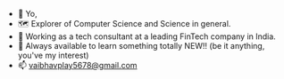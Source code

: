 - 👋 Yo,
- 🗺 Explorer of Computer Science and Science in general.
- 💼 Working as a tech consultant at a leading FinTech company in India.
- 👀 Always available to learn something totally NEW!! (be it anything, you've my interest)
- 📫 vaibhavplay5678@gmail.com

<!---
vaibhavgit9210/vaibhavgit9210 is a ✨ special ✨ repository because its `README.md` (this file) appears on your GitHub profile.
You can click the Preview link to take a look at your changes.
--->
